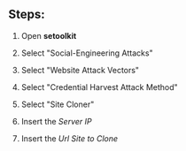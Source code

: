## Steps:

1. Open **setoolkit**

2. Select "Social-Engineering Attacks"

3. Select "Website Attack Vectors"

4. Select "Credential Harvest Attack Method"

5. Select "Site Cloner"

6. Insert the *Server IP*

7. Insert the *Url Site to Clone*
